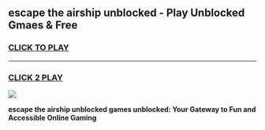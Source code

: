 
## escape the airship unblocked - Play Unblocked Gmaes & Free
<h3>
<a href="https://news.freeplayer.one?title=escape_the_airship_unblocked&ref=16F">CLICK TO PLAY</a></h3>
<hr>

<h3>
<a href="https://news.freeplayer.one?title=escape_the_airship_unblocked&ref=16F">CLICK 2 PLAY</a>
  
</h3>

<a href="https://news.freeplayer.one?title=escape_the_airship_unblocked&ref=16F/"><img src="https://clearcache.store/games.png"></a>


**escape the airship unblocked games unblocked: Your Gateway to Fun and Accessible Online Gaming**
